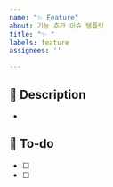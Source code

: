 ```yaml
---
name: "✨ Feature"
about: 기능 추가 이슈 템플릿
title: "✨ "
labels: feature
assignees: ''

---
```


## 📌 Description
- 

## 📝 To-do
- [ ] 
- [ ]
